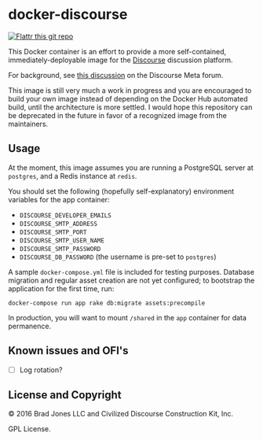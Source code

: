 # docker-discourse

[![Flattr this git repo](http://api.flattr.com/button/flattr-badge-large.png)](https://flattr.com/submit/auto?user_id=brjllc&url=https://github.com/BradJonesLLC/docker-discourse&title=docker-discourse&language=&tags=github&category=software) 

This Docker container is an effort to provide a more self-contained, immediately-deployable
image for the [Discourse](http://www.discourse.org/) discussion platform.

For background, see [this discussion](https://meta.discourse.org/t/can-discourse-ship-frequent-docker-images-that-do-not-need-to-be-bootstrapped/33205/49?u=bradj)
on the Discourse Meta forum.

This image is still very much a work in progress and you are encouraged to
build your own image instead of depending on the Docker Hub automated build,
until the architecture is more settled. I would hope this repository can be
deprecated in the future in favor of a recognized image from the maintainers.

## Usage

At the moment, this image assumes you are running a PostgreSQL server at `postgres`,
and a Redis instance at `redis`.

You should set the following (hopefully self-explanatory) environment variables for the app container:

* `DISCOURSE_DEVELOPER_EMAILS`
* `DISCOURSE_SMTP_ADDRESS`
* `DISCOURSE_SMTP_PORT`
* `DISCOURSE_SMTP_USER_NAME`
* `DISCOURSE_SMTP_PASSWORD`
* `DISCOURSE_DB_PASSWORD` (the username is pre-set to `postgres`)

A sample `docker-compose.yml` file is included for testing purposes. Database migration
and regular asset creation are not yet configured; to bootstrap the application
for the first time, run:

```
docker-compose run app rake db:migrate assets:precompile
```

In production, you will want to mount `/shared` in the `app` container for data permanence.

## Known issues and OFI's

- [ ] Log rotation?

## License and Copyright

&copy; 2016 Brad Jones LLC and Civilized Discourse Construction Kit, Inc.

GPL License.
